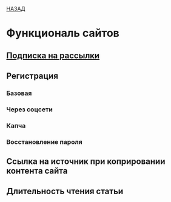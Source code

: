 [НАЗАД](README.md)
# Функциональ сайтов

## [Подписка на рассылки](func/suscr_fun.md)



## Регистрация

### Базовая
### Через соцсети
### Капча
### Восстановление пароля

## Ссылка на источник при коприровании контента сайта 

## Длительность чтения статьи
